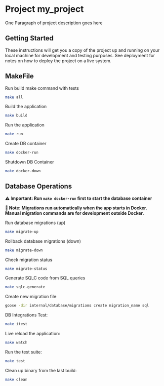 # Project my_project

One Paragraph of project description goes here

## Getting Started

These instructions will get you a copy of the project up and running on your local machine for development and testing purposes. See deployment for notes on how to deploy the project on a live system.

## MakeFile

Run build make command with tests
```bash
make all
```

Build the application
```bash
make build
```

Run the application
```bash
make run
```
Create DB container
```bash
make docker-run
```

Shutdown DB Container
```bash
make docker-down
```

## Database Operations

**⚠️ Important: Run `make docker-run` first to start the database container**

**📝 Note: Migrations run automatically when the app starts in Docker. Manual migration commands are for development outside Docker.**

Run database migrations (up)
```bash
make migrate-up
```

Rollback database migrations (down)
```bash
make migrate-down
```

Check migration status
```bash
make migrate-status
```

Generate SQLC code from SQL queries
```bash
make sqlc-generate
```

Create new migration file
```bash
goose -dir internal/database/migrations create migration_name sql
```

DB Integrations Test:
```bash
make itest
```

Live reload the application:
```bash
make watch
```

Run the test suite:
```bash
make test
```

Clean up binary from the last build:
```bash
make clean
```


 
